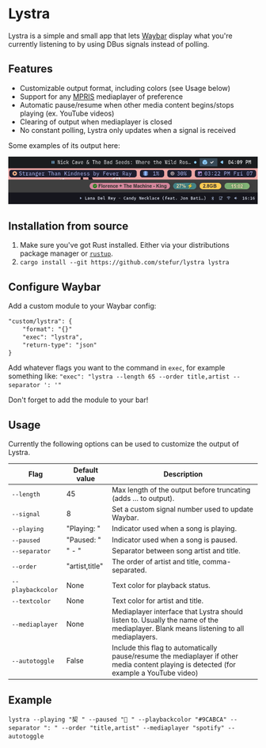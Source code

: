 # Lystra

Lystra is a simple and small app that lets [Waybar](https://github.com/Alexays/Waybar) display what you're currently listening to by using DBus signals instead of polling.
  
## Features
- Customizable output format, including colors (see Usage below)
- Support for any [MPRIS](https://wiki.archlinux.org/title/MPRIS) mediaplayer of preference
- Automatic pause/resume when other media content begins/stops playing (ex. YouTube videos)
- Clearing of output when mediaplayer is closed
- No constant polling, Lystra only updates when a signal is received
  
Some examples of its output here:  
<p align="center">
    <img src="assets/examples.png" alt="Examples">
</p>

## Installation from source
1. Make sure you've got Rust installed. Either via your distributions package manager or [`rustup`](https://rustup.rs/).
2. `cargo install --git https://github.com/stefur/lystra lystra`

## Configure Waybar
Add a custom module to your Waybar config:  
```
"custom/lystra": {
    "format": "{}"
    "exec": "lystra",
    "return-type": "json"
}
```  
Add whatever flags you want to the command in `exec`, for example something like: `"exec": "lystra --length 65 --order title,artist --separator ': '"`

Don't forget to add the module to your bar!

## Usage
Currently the following options can be used to customize the output of Lystra.

| Flag | Default value | Description |
| --- | --- | --- |
| `--length` | 45 | Max length of the output before truncating (adds … to output). |
| `--signal` | 8 | Set a custom signal number used to update Waybar. |
| `--playing` | "Playing: " | Indicator used when a song is playing. |
| `--paused` | "Paused: " | Indicator used when a song is paused. |
| `--separator` | " - " | Separator between song artist and title. |
| `--order` | "artist,title" | The order of artist and title, comma-separated. |
| `--playbackcolor` | None | Text color for playback status. |
| `--textcolor` | None | Text color for artist and title. |
| `--mediaplayer`| None | Mediaplayer interface that Lystra should listen to. Usually the name of the mediaplayer. Blank means listening to all mediaplayers. |
| `--autotoggle` | False | Include this flag to automatically pause/resume the mediaplayer if other media content playing is detected (for example a YouTube video) |

## Example
`lystra --playing "契 " --paused " " --playbackcolor "#9CABCA" --separator ": " --order "title,artist" --mediaplayer "spotify" --autotoggle`
